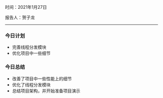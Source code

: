 时间：2021年1月27日

报告人：贺子龙

---

### 今日计划

* 完善线程分发模块
* 优化项目中一些细节

### 今日总结

* 改善了项目中一些性能上的细节
* 优化了线程分发模块
* 总结项目架构，并开始准备项目演示